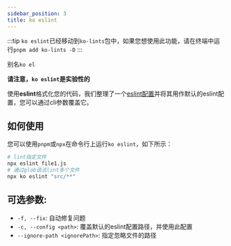 ```yaml
---
sidebar_position: 3
title: ko eslint
---
```


:::tip
`ko eslint`已经移动到`ko-lints`包中，如果您想使用此功能，请在终端中运行`pnpm add ko-lints -D`
:::

别名`ko el`

**请注意，`ko eslint`是实验性的**

使用**eslint**格式化您的代码，我们整理了一个[eslint配置](https://github.com/DTStack/ko/blob/master/packages/ko-config/eslint.js)并将其用作默认的eslint配置，您可以通过cli参数覆盖它。

## 如何使用
您可以使用`pnpm`或`npx`在命令行上运行`ko eslint`，如下所示：

``` bash
# lint指定文件
npx eslint file1.js
# 通过glob语法lint多个文件
npx ko eslint "src/**"
```

## 可选参数:

* `-f, --fix`: 自动修复问题
* `-c, --config <path>`: 覆盖默认的eslint配置路径，并使用此配置
* `--ignore-path <ignorePath>`: 指定忽略文件的路径

